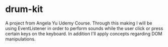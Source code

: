 # drum-kit
A project from Angela Yu Udemy Course.
Through this making I will be using EventListener in order to perform sounds while the user click or press certain keys on the keyboard. 
In addition I'll apply concepts regarding DOM manipulations.
